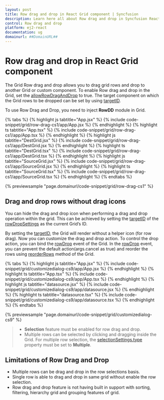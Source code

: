 ```yaml
---
layout: post
title: Row drag and drop in React Grid component | Syncfusion
description: Learn here all about Row drag and drop in Syncfusion React Grid component of Syncfusion Essential JS 2 and more.
control: Row drag and drop 
platform: ej2-react
documentation: ug
domainurl: ##DomainURL##
---
```


# Row drag and drop in React Grid component

The Grid Row drag and drop allows you to drag grid rows and drop to another Grid or custom component.
To enable Row drag and drop in the Grid, set the [allowRowDragAndDrop](https://ej2.syncfusion.com/react/documentation/api/grid/#allowrowdraganddrop) to true.
The target component on which the Grid rows to be dropped can be set by using [targetID](https://ej2.syncfusion.com/react/documentation/api/grid/rowDropSettings/#targetid).

To use Row Drag and Drop, you need to inject **RowDD** module in Grid.

{% tabs %}
{% highlight js tabtitle="App.jsx" %}
{% include code-snippet/grid/row-drag-cs1/app/App.jsx %}
{% endhighlight %}
{% highlight ts tabtitle="App.tsx" %}
{% include code-snippet/grid/row-drag-cs1/app/App.tsx %}
{% endhighlight %}
{% highlight js tabtitle="DestGrid.jsx" %}
{% include code-snippet/grid/row-drag-cs1/app/DestGrid.jsx %}
{% endhighlight %}
{% highlight ts tabtitle="DestGrid.tsx" %}
{% include code-snippet/grid/row-drag-cs1/app/DestGrid.tsx %}
{% endhighlight %}
{% highlight js tabtitle="SourceGrid.jsx" %}
{% include code-snippet/grid/row-drag-cs1/app/SourceGrid.jsx %}
{% endhighlight %}
{% highlight ts tabtitle="SourceGrid.tsx" %}
{% include code-snippet/grid/row-drag-cs1/app/SourceGrid.tsx %}
{% endhighlight %}
{% endtabs %}

 {% previewsample "page.domainurl/code-snippet/grid/row-drag-cs1" %}

## Drag and drop rows without drag icons

You can hide the drag and drop icon when performing a drag and drop operation within the grid. This can be achieved by setting the [targetID](https://ej2.syncfusion.com/react/documentation/api/grid/rowDropSettings/#targetid) of the [rowDropSettings](https://ej2.syncfusion.com/react/documentation/api/grid/rowDropSettings/) as the current Grid’s ID.

By setting the [targetID](https://ej2.syncfusion.com/react/documentation/api/grid/rowDropSettings/#targetid), the Grid will render without a helper icon (for row drag). Now you can customize the drag and drop action. To control the drop action, you can bind the [rowDrop](https://ej2.syncfusion.com/react/documentation/api/grid/#rowdrop) event of the Grid. In the [rowDrop](https://ej2.syncfusion.com/react/documentation/api/grid/#rowdrop) event, you can prevent the default action(args.cancel as true) and reorder the rows using [reorderRows](https://ej2.syncfusion.com/react/documentation/api/grid/#reorderrows) method of the Grid.

{% tabs %}
{% highlight js tabtitle="App.jsx" %}
{% include code-snippet/grid/customizedialog-cs9/app/App.jsx %}
{% endhighlight %}
{% highlight ts tabtitle="App.tsx" %}
{% include code-snippet/grid/customizedialog-cs9/app/App.tsx %}
{% endhighlight %}
{% highlight js tabtitle="datasource.jsx" %}
{% include code-snippet/grid/customizedialog-cs9/app/datasource.jsx %}
{% endhighlight %}
{% highlight ts tabtitle="datasource.tsx" %}
{% include code-snippet/grid/customizedialog-cs9/app/datasource.tsx %}
{% endhighlight %}
{% endtabs %}

 {% previewsample "page.domainurl/code-snippet/grid/customizedialog-cs9" %}

> * **Selection** feature must be enabled for row drag and drop.
> * Multiple rows can be selected by clicking and dragging inside the Grid. For multiple row selection, the [selectionSettings.type](https://ej2.syncfusion.com/react/documentation/api/grid/selectionSettings/#type) property must be set to **Multiple**.

## Limitations of Row Drag and Drop

* Multiple rows can be drag and drop in the row selections basis.
* Single row is able to drag and drop in same grid without enable the row selection.
* Row drag and drop feature is not having built in support with sorting, filtering, hierarchy grid and grouping features of grid.